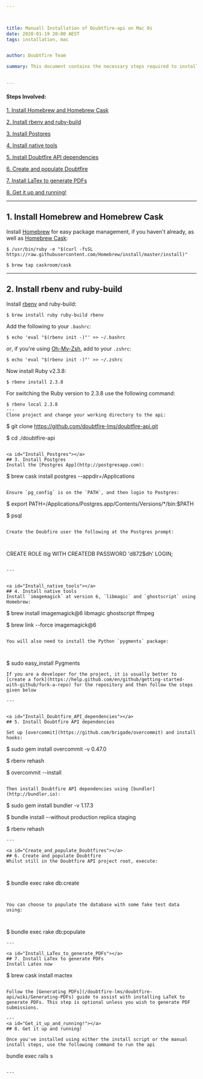```yaml
---

 

title: Manuall Installation of Doubtfire-api on Mac Os
date: 2020-01-19 20:00 AEST
tags: installation, mac


author: Doubtfire Team

summary: This document contains the necessary steps required to install Doubtfire-API on MAC OS. These steps include installing Homebrew, Homebrew Cask, rbenv, ruby build, Postgres, native tools, and Doubtfire API dependencies. Finally you need populate doubtfire.  
 

---
```


#### Steps Involved:
[1. Install Homebrew and Homebrew Cask](#Install_Homebrew_and_Homebrew_Cask)

[2. Install rbenv and ruby-build](#Install_rbenv_and_ruby-build)

[3. Install Postgres](#Install_Postgres)

[4. Install native tools](#Install_native_tools)

[5. Install Doubtfire API dependencies](#Install_Doubtfire_API_dependencies)

[6. Create and populate Doubtfire](#Create_and_populate_Doubtfires)

[7. Install LaTex to generate PDFs](#Install_LaTex_to_generate_PDFs)

[8. Get it up and running!](#Get_it_up_and_running!)

 

---
<a id="Install_Homebrew_and_Homebrew_Cask"></a>
## 1. Install Homebrew and Homebrew Cask


Install [Homebrew](http://brew.sh) for easy package management, if you haven't already, as well as [Homebrew Cask](http://caskroom.io):

 
```
$ /usr/bin/ruby -e "$(curl -fsSL https://raw.githubusercontent.com/Homebrew/install/master/install)"

$ brew tap caskroom/cask

```
---


<a id="Install_rbenv_and_ruby-build"></a>
## 2. Install rbenv and ruby-build

Install [rbenv](https://github.com/sstephenson/rbenv) and ruby-build:

 
```
$ brew install ruby ruby-build rbenv
```

Add the following to your `.bashrc`:

```
$ echo 'eval "$(rbenv init -)"' >> ~/.bashrc
```
 
_or_, if you're using [Oh-My-Zsh](http://ohmyz.sh), add to your `.zshrc`:

```
$ echo 'eval "$(rbenv init -)"' >> ~/.zshrc
```

Now install Ruby v2.3.8:
 
```
$ rbenv install 2.3.8
```
For switching the Ruby version to 2.3.8 use the following command:

```
$ rbenv local 2.3.8 
---
Clone project and change your working directory to the api:

 ```

$ git clone https://github.com/doubtfire-lms/doubtfire-api.git

$ cd ./doubtfire-api
```

<a id="Install_Postgres"></a>
## 3. Install Postgres
Install the [Postgres App](http://postgresapp.com):

```
$ brew cask install postgres --appdir=/Applications
```
 
Ensure `pg_config` is on the `PATH`, and then login to Postgres:

```
$ export PATH=/Applications/Postgres.app/Contents/Versions/*/bin:$PATH

$ psql
``` 

Create the Doubfire user the following at the Postgres prompt:

 
```
CREATE ROLE itig WITH CREATEDB PASSWORD 'd872$dh' LOGIN;
```

---


<a id="Install_native_tools"></a>
## 4. Install native tools
Install `imagemagick` at version 6, `libmagic` and `ghostscript` using Homebrew:

```
$ brew install imagemagick@6 libmagic ghostscript ffmpeg

$ brew link --force imagemagick@6
```

You will also need to install the Python `pygments` package:

 
```
$ sudo easy_install Pygments
```
If you are a developer for the project, it is usually better to [create a fork](https://help.github.com/en/github/getting-started-with-github/fork-a-repo) for the repository and then follow the steps given below

---


<a id="Install_Doubtfire_API_dependencies"></a>
## 5. Install Doubtfire API dependencies
 
Set up [overcommit](https://github.com/brigade/overcommit) and install hooks:

 ```

$ sudo gem install overcommit -v 0.47.0

$ rbenv rehash

$ overcommit --install

```

Then install Doubtfire API dependencies using [bundler](http://bundler.io):

``` 

$ sudo gem install bundler -v 1.17.3

$ bundle install --without production replica staging

$ rbenv rehash
```
---

<a id="Create_and_populate_Doubtfires"></a>
## 6. Create and populate Doubtfire
Whilst still in the Doubtfire API project root, execute:

 
```
$ bundle exec rake db:create
```
 

You can choose to populate the database with some fake test data using:

 
```
$ bundle exec rake db:populate
```
---

<a id="Install_LaTex_to_generate_PDFs"></a>
## 7. Install LaTex to generate PDFs
Install Latex now

```
$ brew cask install mactex
```

Follow the [Generating PDFs](/doubtfire-lms/doubtfire-api/wiki/Generating-PDFs) guide to assist with installing LaTeX to generate PDFs. This step is optional unless you wish to generate PDF submissions.

---
<a id="Get_it_up_and_running!"></a>
## 8. Get it up and running!

Once you've installed using either the install script or the manual install steps, use the following command to run the api

```
bundle exec rails s
```

---